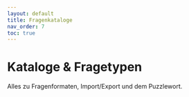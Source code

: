 ```yaml
---
layout: default
title: Fragenkataloge
nav_order: 7
toc: true
---
```


# Kataloge & Fragetypen

Alles zu Fragenformaten, Import/Export und dem Puzzlewort.
